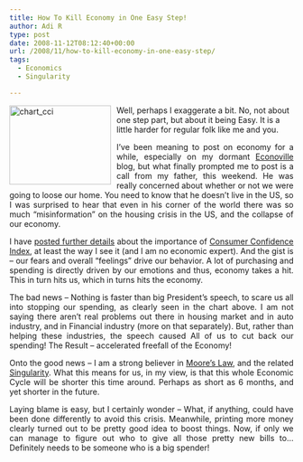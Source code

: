 ```yaml
---
title: How To Kill Economy in One Easy Step!
author: Adi R
type: post
date: 2008-11-12T08:12:40+00:00
url: /2008/11/how-to-kill-economy-in-one-easy-step/
tags:
  - Economics
  - Singularity

---
```

<a title="Consumer Confidence Index Chart" href="http://www.conference-board.org/economics/ConsumerConfidence.cfm" target="_blank"><img style="border-top-width: 0px; display: inline; border-left-width: 0px; border-bottom-width: 0px; margin: 0px 10px 5px 0px; border-right-width: 0px" title="chart_cci" src="/uploads/2008/11/chart-cci.gif?resize=180%2C140" border="0" alt="chart_cci" width="180" height="140" align="left" data-recalc-dims="1" /></a> Well, perhaps I exaggerate a bit. No, not about one step part, but about it being Easy. It is a little harder for regular folk like me and you.

<p align="justify">
  I’ve been meaning to post on economy for a while, especially on my dormant <a href="http://www.econoville.com" target="_blank">Econoville</a> blog, but what finally prompted me to post is a call from my father, this weekend. He was really concerned about whether or not we were going to loose our home. You need to know that he doesn’t live in the US, so I was surprised to hear that even in his corner of the world there was so much “misinformation” on the housing crisis in the US, and the collapse of our economy.
</p>

<p align="justify">
  I have <a href="http://econoville.com/2008/11/12/cci-credit-and-the-works/" target="_blank">posted further details</a> about the importance of <a href="http://www.conference-board.org/economics/ConsumerConfidence.cfm" target="_blank">Consumer Confidence Index</a>, at least the way I see it (and I am no economic expert). And the gist is – our fears and overall “feelings” drive our behavior. A lot of purchasing and spending is directly driven by our emotions and thus, economy takes a hit. This in turn hits us, which in turns hits the economy.
</p>

<p align="justify">
  The bad news – Nothing is faster than big President’s speech, to scare us all into stopping our spending, as clearly seen in the chart above. I am not saying there aren’t real problems out there in housing market and in auto industry, and in Financial industry (more on that separately). But, rather than helping these industries, the speech caused All of us to cut back our spending! The Result – accelerated freefall of the Economy!
</p>

<p align="justify">
  Onto the good news – I am a strong believer in <a href="http://en.wikipedia.org/wiki/Moore%27s_law" target="_blank">Moore’s Law</a>, and the related <a href="http://en.wikipedia.org/wiki/Technological_singularity" target="_blank">Singularity</a>. What this means for us, in my view, is that this whole Economic Cycle will be shorter this time around. Perhaps as short as 6 months, and yet shorter in the future.
</p>

<p align="justify">
  Laying blame is easy, but I certainly wonder – What, if anything, could have been done differently to avoid this crisis. Meanwhile, printing more money clearly turned out to be pretty good idea to boost things. Now, if only we can manage to figure out who to give all those pretty new bills to… Definitely needs to be someone who is a big spender!
</p>